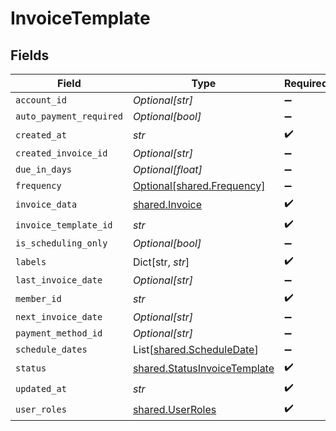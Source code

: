# InvoiceTemplate


## Fields

| Field                                                                        | Type                                                                         | Required                                                                     | Description                                                                  |
| ---------------------------------------------------------------------------- | ---------------------------------------------------------------------------- | ---------------------------------------------------------------------------- | ---------------------------------------------------------------------------- |
| `account_id`                                                                 | *Optional[str]*                                                              | :heavy_minus_sign:                                                           | N/A                                                                          |
| `auto_payment_required`                                                      | *Optional[bool]*                                                             | :heavy_minus_sign:                                                           | N/A                                                                          |
| `created_at`                                                                 | *str*                                                                        | :heavy_check_mark:                                                           | N/A                                                                          |
| `created_invoice_id`                                                         | *Optional[str]*                                                              | :heavy_minus_sign:                                                           | N/A                                                                          |
| `due_in_days`                                                                | *Optional[float]*                                                            | :heavy_minus_sign:                                                           | N/A                                                                          |
| `frequency`                                                                  | [Optional[shared.Frequency]](../../models/shared/frequency.md)               | :heavy_minus_sign:                                                           | N/A                                                                          |
| `invoice_data`                                                               | [shared.Invoice](../../models/shared/invoice.md)                             | :heavy_check_mark:                                                           | N/A                                                                          |
| `invoice_template_id`                                                        | *str*                                                                        | :heavy_check_mark:                                                           | N/A                                                                          |
| `is_scheduling_only`                                                         | *Optional[bool]*                                                             | :heavy_minus_sign:                                                           | N/A                                                                          |
| `labels`                                                                     | Dict[str, *str*]                                                             | :heavy_check_mark:                                                           | N/A                                                                          |
| `last_invoice_date`                                                          | *Optional[str]*                                                              | :heavy_minus_sign:                                                           | N/A                                                                          |
| `member_id`                                                                  | *str*                                                                        | :heavy_check_mark:                                                           | N/A                                                                          |
| `next_invoice_date`                                                          | *Optional[str]*                                                              | :heavy_minus_sign:                                                           | N/A                                                                          |
| `payment_method_id`                                                          | *Optional[str]*                                                              | :heavy_minus_sign:                                                           | N/A                                                                          |
| `schedule_dates`                                                             | List[[shared.ScheduleDate](../../models/shared/scheduledate.md)]             | :heavy_minus_sign:                                                           | N/A                                                                          |
| `status`                                                                     | [shared.StatusInvoiceTemplate](../../models/shared/statusinvoicetemplate.md) | :heavy_check_mark:                                                           | N/A                                                                          |
| `updated_at`                                                                 | *str*                                                                        | :heavy_check_mark:                                                           | N/A                                                                          |
| `user_roles`                                                                 | [shared.UserRoles](../../models/shared/userroles.md)                         | :heavy_check_mark:                                                           | N/A                                                                          |
